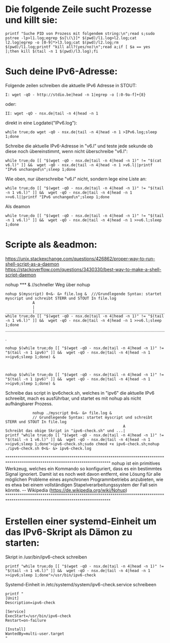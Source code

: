 # Die folgende Zeile sucht Prozesse und killt sie:

    printf "Suche PID von Prozess mit folgendem string:\n";read s;sudo pstree -lp>l1.log;egrep $s[\(\}]* $(pwd)/l1.log>l2.log;cat l2.log|egrep -o [0-9]*>l3.log;cat $(pwd)/l2.log;rm $(pwd)/l1.log;printf "kill all?(yes/no)\n";read a;if [ $a == yes ];then kill $(tail -n 1 $(pwd)/l3.log);fi


# Such deine IPv6-Adresse:
Folgende zeilen schreiben die aktuelle IPv6 Adresse in STOUT:

    
    I: wget -qO - http://stdio.be|head -n 1|egrep -o [:0-9a-f]+{8}
    
oder:
    
    II: wget -qO - nsx.de|tail -n 4|head -n 1
    
direkt in eine Logdatei("IPv6.log"):
    
    while true;do wget -qO - nsx.de|tail -n 4|head -n 1 >IPv6.log;sleep 1;done

Schreibe die aktuelle IPv6-Adresse in "v6.l" und teste jede sekunde ob diese noch übereinstimmt, wenn nicht überschreibe "v6.l":

    while true;do [[ "$(wget -qO - nsx.de|tail -n 4|head -n 1)" != "$(cat v6.l)" ]] &&  wget -qO - nsx.de|tail -n 4|head -n 1 >v6.l||printf "IPv6 unchanged\n";sleep 1;done 
    
Wie oben, nur überschreibe "v6.l" nicht, sondern lege eine Liste an:

    while true;do [[ "$(wget -qO - nsx.de|tail -n 4|head -n 1)" != "$(tail -n 1 v6.l)" ]] &&  wget -qO - nsx.de|tail -n 4|head -n 1 >>v6.l||printf "IPv6 unchanged\n";sleep 1;done
    
Als  deamon

    while true;do [[ "$(wget -qO - nsx.de|tail -n 4|head -n 1)" != "$(tail -n 1 v6.l)" ]] &&  wget -qO - nsx.de|tail -n 4|head -n 1 >>v6.l;sleep 1;done

# Scripte als &eadmon:
https://unix.stackexchange.com/questions/426862/proper-way-to-run-shell-script-as-a-daemon
https://stackoverflow.com/questions/3430330/best-way-to-make-a-shell-script-daemon

nohup *** & //schneller Weg über nohup

    
    
    nohup $(myscript) 0<&- &> file.log &  ///Grundlegende Syntax: startet myscript und schreibt STERR und STOUT In file.log
                A
                | 
    ____________|__________________________________________________________________________________________________________
    while true;do [[ "$(wget -qO - nsx.de|tail -n 4|head -n 1)" != "$(tail -n 1 v6.l)" ]] &&  wget -qO - nsx.de|tail -n 4|head -n 1 >>v6.l;sleep 1;done
    _______________________________________________________________________________________________________________________
    
.
    
    
    nohup $(while true;do [[ "$(wget -qO - nsx.de|tail -n 4|head -n 1)" != "$(tail -n 1 ipv6)" ]] &&  wget -qO - nsx.de|tail -n 4|head -n 1 >>ipv6;sleep 1;done) &
    
    
    
    nohup $(while true;do [[ "$(wget -qO - nsx.de|tail -n 4|head -n 1)" != "$(tail -n 1 ipv6)" ]] &&  wget -qO - nsx.de|tail -n 4|head -n 1 >>ipv6;sleep 1;done) &

 
Schreibe das script in ipv6check.sh, welches in "ipv6" die aktuelle IPv6 schreeibt, mach es ausführbar, und startet es mit nohup als nicht aufhängbarer Prozess.

                nohup ./myscript 0<&- &> file.log &   
                // Grundlegende Syntax: startet myscript und schreibt STERR und STOUT In file.log
                                                        A
    Schreibt das obige Skript in "ipv6-check.sh" und ...|
    printf "while true;do [[ "$(wget -qO - nsx.de|tail -n 4|head -n 1)" != "$(tail -n 1 v6.l)" ]] &&  wget -qO - nsx.de|tail -n 4|head -n 1 >>ipv6;sleep 1;done">ipv6-check.sh;sudo chmod +x ipv6-check.sh;nohup ./ipv6-check.sh 0<&- &> ipv6-check.log

""""""""""""""""""""""""""""""""""""""""""""""""""""""""""""""""""""""""""""""""""""""""""""""""""""""""""""""""""""""""""""""""
nohup ist ein primitives Werkzeug, welches ein Kommando so konfiguriert, dass es ein bestimmtes Signal ignoriert. Damit ist es noch weit davon entfernt, eine Lösung für alle möglichen Probleme eines asynchronen Programmbetriebs anzubieten, wie es etwa bei einem vollständigen Stapelverarbeitungssystem der Fall sein könnte.     --    Wikipedia (https://de.wikipedia.org/wiki/Nohup)
""""""""""""""""""""""""""""""""""""""""""""""""""""""""""""""""""""""""""""""""""""""""""""""""""""""""""""""""""""""""""""""""


    
    
# Erstellen einer systemd-Einheit um das IPv6-Skript als Dämon zu starten:


Skript in /usr/bin/ipv6-check schreiben

    printf "while true;do [[ "$(wget -qO - nsx.de|tail -n 4|head -n 1)" != "$(tail -n 1 v6.l)" ]] &&  wget -qO - nsx.de|tail -n 4|head -n 1 >>ipv6;sleep 1;done">/usr/bin/ipv6-check


Systemd-Einheit in /etc/systemd/system/ipv6-check.service schreibeen
    
    printf "
    [Unit]
    Description=ipv6-check

    [Service]
    ExecStart=/usr/bin/ipv6-check
    Restart=on-failure

    [Install]
    WantedBy=multi-user.target
    "
